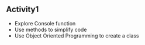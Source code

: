 ## Activity1
- Explore Console function
- Use methods to simplify code
- Use Object Oriented Programming to create a class
